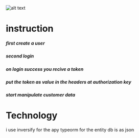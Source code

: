 ![alt text](https://github.com/[username]/[reponame]/blob/[branch]/image.jpg?raw=true)

# instruction
##### first create a user
##### second login
##### on login success you recive a token 
##### put the token as value in the headers at authorization key
##### start manipulate customer data

# Technology
i use inversify for the apy
typeorm for the entity
db is as json